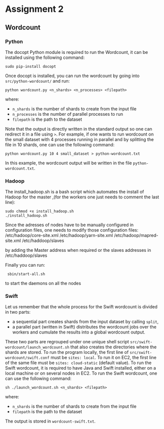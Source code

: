 # Assignment 2

## Wordcount

### Python

The docopt Python module is required to run the Wordcount, it can be installed using the following command:
  

```
sudo pip-install docopt
```

Once docopt is installed, you can run the wordcount by going into `src/python-wordcount/` and run:

```
python wordcount.py <n_shards> <n_processes> <filepath>
```

where:

- `n_shards` is the number of shards to create from the input file
- `n_processes` is the number of parallel processes to run
- `filepath` is the path to the dataset

Note that the output is directly written in the standard output so one can redirect it in a file using `>`. For example, if one wants to run wordcount on the small dataset with 4 processes running in parallel and by splitting the file in 10 shards, one can use the following command:

```
python wordcount.py 10 4 small_dataset > python-wordcount.txt
```

In this example, the wordcount output will be written in the file `python-wordcount.txt`.

### Hadoop

The install_hadoop.sh is a bash script which automates the install of Hadoop for the master ,(for the workers one just needs to comment the last line):
```
sudo chmod +x install_hadoop.sh
./install_hadoop.sh
```

Since the adresses of nodes have to be manually configured in configuration files, one needs to modify those configuration files:
/etc/hadoop/core-site.xml
/etc/hadoop/yarn-site.xml
/etc/hadoop/mapred-site.xml 
/etc/haddoop/slaves

by adding the Master address when required or the slaves addresses in /etc/haddoop/slaves

Finally you can run:
```
 sbin/start-all.sh 
```
to start the daemons on all the nodes


### Swift

Let us remember that the whole process for the Swift wordcount is divided in two parts:

- a sequential part creates shards from the input dataset by calling `split`,
- a parallel part (written in Swift) distributes the wordcount jobs over the workers and cumulate the results into a global wordcount output.

These two parts are regrouped under one unique shell script `src/swift-wordcount/launch_wordcount.sh` that also creates the directories where the shards are stored. To run the program locally, the first line of `src/swift-wordcount/swift.conf` must be `sites: local`. To run it on EC2, the first line of the same file must be `sites: cloud-static` (default value).
To run the Swift wordcount, it is required to have Java and Swift installed, either on a local machine or on several nodes in EC2. To run the Swift wordcount, one can use the following command:

```
sh ./launch_wordcount.sh <n_shards> <filepath>
```

where:

- `n_shards` is the number of shards to create from the input file
- `filepath` is the path to the dataset

The output is stored in `wordcount-swift.txt`.
